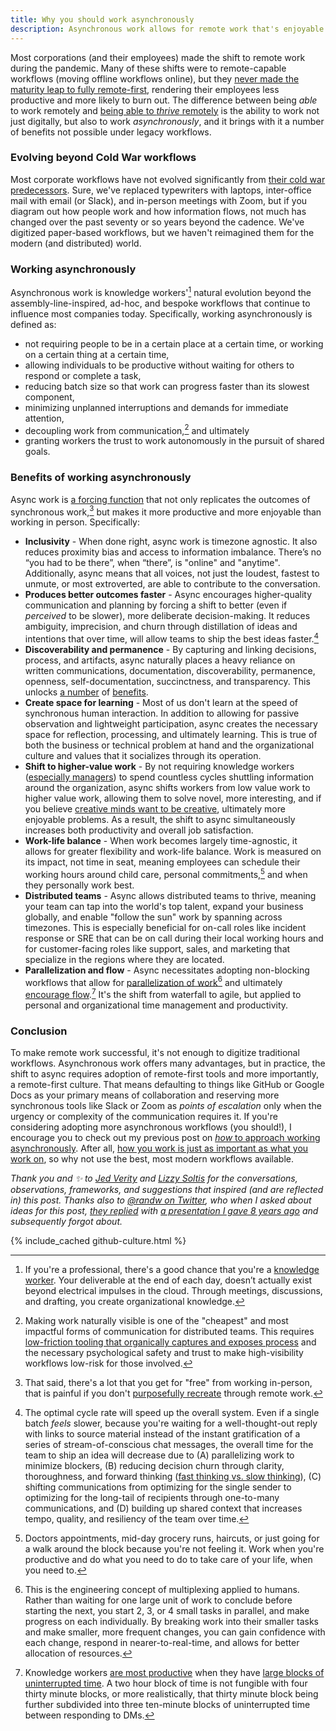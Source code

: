 ```yaml
---
title: Why you should work asynchronously
description: Asynchronous work allows for remote work that's enjoyable and that actually works. Async increases inclusivity, produces better outcomes faster, encourages discoverability and permanence of context, creates space for learning, shifts knowledge workers to higher value work, improves work-life balance, empowers distributed teams, and enables parallelization and flow.
---
```


Most corporations (and their employees) made the shift to remote work during the pandemic. Many of these shifts were to remote-capable workflows (moving offline workflows online), but they [never made the maturity leap to fully remote-first](https://ma.tt/2020/04/five-levels-of-autonomy/), rendering their employees less productive and more likely to burn out. The difference between being *able* to work remotely and [being able to *thrive* remotely](https://www.thegreatcodeadventure.com/my-long-distance-relationship-with-github/) is the ability to work not just digitally, but also to work *asynchronously*, and it brings with it a number of benefits not possible under legacy workflows.

### Evolving beyond Cold War workflows

Most corporate workflows have not evolved significantly from [their cold war predecessors](https://ben.balter.com/2015/11/18/tools-to-empower-open-collaboration/). Sure, we've replaced typewriters with laptops, inter-office mail with email (or Slack), and in-person meetings with Zoom, but if you diagram out how people work and how information flows, not much has changed over the past seventy or so years beyond the cadence. We've digitized paper-based workflows, but we haven't reimagined them for the modern (and distributed) world.

### Working asynchronously

Asynchronous work is knowledge workers'[^5] natural evolution beyond the assembly-line-inspired, ad-hoc, and bespoke workflows that continue to influence most companies today. Specifically, working asynchronously is defined as:

* not requiring people to be in a certain place at a certain time, or working on a certain thing at a certain time,
* allowing individuals to be productive without waiting for others to respond or complete a task, 
* reducing batch size so that work can progress faster than its slowest component, 
* minimizing unplanned interruptions and demands for immediate attention,
* decoupling work from communication,[^4] and ultimately
* granting workers the trust to work autonomously in the pursuit of shared goals.

### Benefits of working asynchronously 

Async work is [a forcing function](https://ben.balter.com/2015/09/21/open-source-behind-the-firewall/#how-you-work-is-as-important-as-what-you-work-on) that not only replicates the outcomes of synchronous work,[^6] but makes it more productive and more enjoyable than working in person. Specifically:

* **Inclusivity** - When done right, async work is timezone agnostic. It also reduces proximity bias and access to information imbalance. There’s no “you had to be there”, when “there”, is "online" and "anytime". Additionally, async means that all voices, not just the loudest, fastest to unmute, or most extroverted, are able to contribute to the conversation.
* **Produces better outcomes faster** - Async encourages higher-quality communication and planning by forcing a shift to better (even if *perceived* to be slower), more deliberate decision-making. It reduces ambiguity, imprecision, and churn through distillation of ideas and intentions that over time, will allow teams to ship the best ideas faster.[^7]
* **Discoverability and permanence** - By capturing and linking decisions, process, and artifacts, async naturally places a heavy reliance on written communications, documentation, discoverability, permanence, openness, self-documentation, succinctness, and transparency. This unlocks [a number](https://ben.balter.com/2015/11/12/why-urls/#the-value-of-giving-concepts-urls) of [benefits](https://ben.balter.com/2022/02/16/leaders-show-their-work/#the-value-of-showing-your-work).
* **Create space for learning** - Most of us don't learn at the speed of synchronous human interaction. In addition to allowing for passive observation and lightweight participation, async creates the necessary space for reflection, processing, and ultimately learning. This is true of both the business or technical problem at hand and the organizational culture and values that it socializes through its operation.
* **Shift to higher-value work** - By not requiring knowledge workers ([especially managers](https://ben.balter.com/2012/12/16/deprecate-management/)) to spend countless cycles shuttling information around the organization, async shifts workers from low value work to higher value work, allowing them to solve novel, more interesting, and if you believe [creative minds want to be creative](https://ben.balter.com/2013/02/04/what-is-a-hacker/#the-hacker-way), ultimately more enjoyable problems. As a result, the shift to async simultaneously increases both productivity and overall job satisfaction.
* **Work-life balance** - When work becomes largely time-agnostic, it allows for greater flexibility and work-life balance. Work is measured on its impact, not time in seat, meaning employees can schedule their working hours around child care, personal commitments,[^3] and when they personally work best.
* **Distributed teams** - Async allows distributed teams to thrive, meaning your team can tap into the world's top talent, expand your business globally, and enable "follow the sun" work by spanning across timezones. This is especially beneficial for on-call roles like incident response or SRE that can be on call during their local working hours and for customer-facing roles like support, sales, and marketing that specialize in the regions where they are located.
* **Parallelization and flow** - Async necessitates adopting non-blocking workflows that allow for [parallelization of work](https://remote.com/blog/why-you-should-be-doing-async-work)[^1] and ultimately [encourage flow](https://ben.balter.com/2020/03/18/tips-for-working-remotely/#1-prefer-asynchronous-communication).[^2] It's the shift from waterfall to agile, but applied to personal and organizational time management and productivity.

### Conclusion

To make remote work successful, it's not enough to digitize traditional workflows. Asynchronous work offers many advantages, but in practice, the shift to async requires adoption of remote-first tools and more importantly, a remote-first culture. That means defaulting to things like GitHub or Google Docs as your primary means of collaboration and reserving more synchronous tools like Slack or Zoom as *points of escalation* only when the urgency or complexity of the communication requires it. If you're considering adopting more asynchronous workflows (you should!), I encourage you to check out my previous post on [*how* to approach working asynchronously](https://ben.balter.com/2014/11/06/rules-of-communicating-at-github/). After all, [how you work is just as important as what you work on](https://ben.balter.com/2015/09/21/open-source-behind-the-firewall/#how-you-work-is-as-important-as-what-you-work-on), so why not use the best, most modern workflows available.

*Thank you and :sparkles: to [Jed Verity](https://github.com/glortho) and [Lizzy Soltis](https://github.com/lizzysoltis) for the conversations, observations, frameworks, and suggestions that inspired (and are reflected in) this post. Thanks also to [@randw on Twitter](https://twitter.com/randw), who when I asked about ideas for this post, [they replied](https://twitter.com/randw/status/1504212558227513345) with [a presentation I gave 8 years ago](https://ben.balter.com/open-sourcing-government/#/title) and subsequently forgot about.*

{% include_cached github-culture.html %}

[^1]: This is the engineering concept of multiplexing applied to humans. Rather than waiting for one large unit of work to conclude before starting the next, you start 2, 3, or 4 small tasks in parallel, and make progress on each individually. By breaking work into their smaller tasks and make smaller, more frequent changes, you can gain confidence with each change, respond in nearer-to-real-time, and allows for better allocation of resources.
[^2]: Knowledge workers [are most productive](https://en.wikipedia.org/wiki/Flow_(psychology)) when they have [large blocks of uninterrupted time](https://www.youtube.com/watch?v=noc-DKZoNGU). A two hour block of time is not fungible with four thirty minute blocks, or more realistically, that thirty minute block being further subdivided into three ten-minute blocks of uninterrupted time between responding to DMs. 
[^3]: Doctors appointments, mid-day grocery runs, haircuts, or just going for a walk around the block because you're not feeling it. Work when you're productive and do what you need to do to take care of your life, when you need to.
[^4]: Making work naturally visible is one of the "cheapest" and most impactful forms of communication for distributed teams. This requires [low-friction tooling that organically captures and exposes process](https://ben.balter.com/2015/11/18/tools-to-empower-open-collaboration/#tools-in-practice) and the necessary psychological safety and trust to make high-visibility workflows low-risk for those involved.
[^5]: If you're a professional, there's a good chance that you're a [knowledge worker](https://ben.balter.com/2015/11/12/why-urls/#knowledge-work-as-craft). Your deliverable at the end of each day, doesn’t actually exist beyond electrical impulses in the cloud. Through meetings, discussions, and drafting, you create organizational knowledge.
[^6]: That said, there's a lot that you get for "free" from working in-person, that is painful if you don't [purposefully recreate](https://ben.balter.com/2020/03/18/tips-for-working-remotely/) through remote work.
[^7]: The optimal cycle rate will speed up the overall system. Even if a single batch *feels* slower, because you're waiting for a well-thought-out reply with links to source material instead of the instant gratification of a series of stream-of-conscious chat messages, the overall time for the team to ship an idea will decrease due to (A) parallelizing work to minimize blockers, (B) reducing decision churn through clarity, thoroughness, and forward thinking ([fast thinking vs. slow thinking](https://www.amazon.com/Thinking-Fast-Slow-Daniel-Kahneman-ebook/dp/B00555X8OA/?tag=benbalter07-20)), (C) shifting communications from optimizing for the single sender to optimizing for the long-tail of recipients through one-to-many communications, and (D) building up shared context that increases tempo, quality, and resiliency of the team over time.
